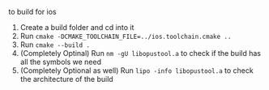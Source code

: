to build for ios

1. Create a build folder and cd into it
2. Run `cmake -DCMAKE_TOOLCHAIN_FILE=../ios.toolchain.cmake ..`
3. Run `cmake --build .`
4. (Completely Optinal) Run `nm -gU libopustool.a` to check if the build has all the symbols we need
5. (Completely Optional as well) Run `lipo -info libopustool.a` to check the architecture of the build
